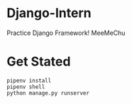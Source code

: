 # Django-Intern

Practice Django Framework! MeeMeChu

# Get Stated

```
pipenv install
pipenv shell
python manage.py runserver
```
